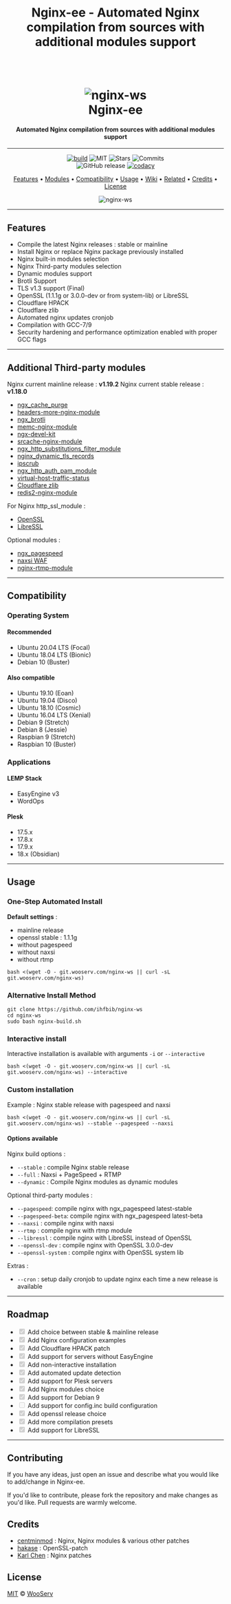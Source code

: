 ﻿---
title: Nginx-ee - Automated Nginx compilation from sources with additional modules support
layout: default
---

<h1 align="center">
<br>
<img src="https://raw.githubusercontent.com/ihfbib/nginx-ws/master/nginx-ws-logo.png" alt="nginx-ws">
<br>
  Nginx-ee
  <br>
</h1>
<h4 align="center">
Automated Nginx compilation from sources with additional modules support
</h4>
<hr />
<p align="center">
<a href="https://travis-ci.org/ihfbib/nginx-ws"><img src="https://travis-ci.com/ihfbib/nginx-ws.svg?branch=master" alt="build" /></a>
<img src="https://img.shields.io/github/license/ihfbib/nginx-ws.svg" alt="MIT">
<img src="https://img.shields.io/github/stars/ihfbib/nginx-ws.svg" alt="Stars">
<img src="https://img.shields.io/github/last-commit/ihfbib/nginx-ws/master.svg?style=flat" alt="Commits">
<br>
<img src="https://img.shields.io/github/release/ihfbib/nginx-ws.svg?style=flat" alt="GitHub release">
<a href="https://www.codacy.com/app/ihfbib/nginx-ws?utm_source=github.com&amp;utm_medium=referral&amp;utm_content=ihfbib/nginx-ws&amp;utm_campaign=Badge_Grade"><img src="https://api.codacy.com/project/badge/Grade/61fe95d2311241b6b5051a04493a43c2" alt="codacy"/></a></p>
<p align="center">
<a href="#features"> Features<a> •
<a href="#additional-third-party-modules"> Modules</a> •
<a href="#compatibility"> Compatibility</a> •
<a href="#usage"> Usage</a> •
<a href="https://github.com/ihfbib/nginx-ws/wiki"> Wiki</a> •
<a href="#related"> Related</a> •
<a href="#credits"> Credits</a> •
<a href="#license"> License</a>
<p align="center"><img src="https://raw.githubusercontent.com/ihfbib/nginx-ws/master/nginx-ws.png" alt="nginx-ws"></p>
<hr />
<h2 id="features">Features</h2>
<ul>
<li>Compile the latest Nginx releases : stable or mainline</li>
<li>Install Nginx or replace Nginx package previously installed</li>
<li>Nginx built-in modules selection</li>
<li>Nginx Third-party modules selection</li>
<li>Dynamic modules support</li>
<li>Brotli Support</li>
<li>TLS v1.3 support (Final)</li>
<li>OpenSSL (1.1.1g or 3.0.0-dev or from system-lib) or LibreSSL</li>
<li>Cloudflare HPACK</li>
<li>Cloudflare zlib</li>
<li>Automated nginx updates cronjob</li>
<li>Compilation with GCC-7/9</li>
<li>Security hardening and performance optimization enabled with proper GCC flags</li>
</ul>
<hr />
<h2 id="additional-third-party-modules">Additional Third-party modules</h2>
<p>Nginx current mainline release : <strong>v1.19.2</strong>
Nginx current stable release : <strong>v1.18.0</strong></p>
<ul>
<li><a href="https://github.com/FRiCKLE/ngx_cache_purge">ngx_cache_purge</a></li>
<li><a href="https://github.com/openresty/headers-more-nginx-module">headers-more-nginx-module</a></li>
<li><a href="https://github.com/google/ngx_brotli">ngx_brotli</a></li>
<li><a href="https://github.com/openresty/memc-nginx-module.git">memc-nginx-module</a></li>
<li><a href="https://github.com/simpl/ngx_devel_kit.git">ngx-devel-kit</a></li>
<li><a href="https://github.com/openresty/srcache-nginx-module">srcache-nginx-module</a></li>
<li><a href="https://github.com/yaoweibin/ngx_http_substitutions_filter_module">ngx_http_substitutions_filter_module</a></li>
<li><a href="https://github.com/nginx-modules/ngx_http_tls_dyn_size">nginx_dynamic_tls_records</a></li>
<li><a href="http://www.ipscrub.org/">ipscrub</a></li>
<li><a href="https://github.com/sto/ngx_http_auth_pam_module">ngx_http_auth_pam_module</a></li>
<li><a href="https://github.com/vozlt/nginx-module-vts">virtual-host-traffic-status</a></li>
<li><a href="https://github.com/cloudflare/zlib.git">Cloudflare zlib</a></li>
<li><a href="https://github.com/openresty/redis2-nginx-module.git">redis2-nginx-module</a></li>
</ul>
<p>For Nginx http_ssl_module :</p>
<ul>
<li><a href="https://github.com/openssl/openssl">OpenSSL</a></li>
<li><a href="https://github.com/libressl-portable">LibreSSL</a></li>
</ul>
<p>Optional modules :</p>
<ul>
<li><a href="https://github.com/apache/incubator-pagespeed-ngx">ngx_pagespeed</a></li>
<li><a href="https://github.com/nbs-system/naxsi">naxsi WAF</a></li>
<li><a href="https://github.com/arut/nginx-rtmp-module">nginx-rtmp-module</a></li>
</ul>
<hr />
<h2 id="compatibility">Compatibility</h2>
<h3 id="operating-system">Operating System</h3>
<h4 id="recommended">Recommended</h4>
<ul>
<li>Ubuntu 20.04 LTS (Focal)</li>
<li>Ubuntu 18.04 LTS (Bionic)</li>
<li>Debian 10 (Buster)</li>
</ul>
<h4 id="also-compatible">Also compatible</h4>
<ul>
<li>Ubuntu 19.10 (Eoan)</li>
<li>Ubuntu 19.04 (Disco)</li>
<li>Ubuntu 18.10 (Cosmic)</li>
<li>Ubuntu 16.04 LTS (Xenial)</li>
<li>Debian 9 (Stretch)</li>
<li>Debian 8 (Jessie)</li>
<li>Raspbian 9 (Stretch)</li>
<li>Raspbian 10 (Buster)</li>
</ul>
<h3 id="applications">Applications</h3>
<h4 id="lemp-stack">LEMP Stack</h4>
<ul>
<li>EasyEngine v3</li>
<li>WordOps</li>
</ul>
<h4 id="plesk">Plesk</h4>
<ul>
<li>17.5.x</li>
<li>17.8.x</li>
<li>17.9.x</li>
<li>18.x (Obsidian)</li>
</ul>
<hr />
<h2 id="usage">Usage</h2>
<h3 id="one-step-automated-install">One-Step Automated Install</h3>
<p><strong>Default settings</strong> :</p>
<ul>
<li>mainline release</li>
<li>openssl stable : 1.1.1g</li>
<li>without pagespeed</li>
<li>without naxsi</li>
<li>without rtmp</li>
</ul>
<pre><code class="language-bash">bash &lt;(wget -O - git.wooserv.com/nginx-ws || curl -sL git.wooserv.com/nginx-ws)
</code></pre>
<h3 id="alternative-install-method">Alternative Install Method</h3>
<pre><code class="language-bash">git clone https://github.com/ihfbib/nginx-ws
cd nginx-ws
sudo bash nginx-build.sh
</code></pre>
<h3 id="interactive-install">Interactive install</h3>
<p>Interactive installation is available with arguments <code>-i</code> or <code>--interactive</code></p>
<pre><code class="language-bash">bash &lt;(wget -O - git.wooserv.com/nginx-ws || curl -sL git.wooserv.com/nginx-ws) --interactive
</code></pre>
<h3 id="custom-installation">Custom installation</h3>
<p>Example : Nginx stable release with pagespeed and naxsi</p>
<pre><code class="language-bash">bash &lt;(wget -O - git.wooserv.com/nginx-ws || curl -sL git.wooserv.com/nginx-ws) --stable --pagespeed --naxsi
</code></pre>
<h4 id="options-available">Options available</h4>
<p>Nginx build options :</p>
<ul>
<li><code>--stable</code> : compile Nginx stable release</li>
<li><code>--full</code> : Naxsi + PageSpeed + RTMP</li>
<li><code>--dynamic</code> : Compile Nginx modules as dynamic modules</li>
</ul>
<p>Optional third-party modules :</p>
<ul>
<li><code>--pagespeed</code>: compile nginx with ngx_pagespeed latest-stable</li>
<li><code>--pagespeed-beta</code>: compile nginx with ngx_pagespeed latest-beta</li>
<li><code>--naxsi</code> : compile nginx with naxsi</li>
<li><code>--rtmp</code> : compile nginx with rtmp module</li>
<li><code>--libressl</code> : compile nginx with LibreSSL instead of OpenSSL</li>
<li><code>--openssl-dev</code> : compile nginx with OpenSSL 3.0.0-dev</li>
<li><code>--openssl-system</code> : compile nginx with OpenSSL system lib</li>
</ul>
<p>Extras :</p>
<ul>
<li><code>--cron</code> : setup daily cronjob to update nginx each time a new release is available</li>
</ul>
<hr />
<h2 id="roadmap">Roadmap</h2>
<ul class="contains-task-list">
<li class="task-list-item"><input disabled="disabled" type="checkbox" checked="checked" /> Add choice between stable &amp; mainline release</li>
<li class="task-list-item"><input disabled="disabled" type="checkbox" checked="checked" /> Add Nginx configuration examples</li>
<li class="task-list-item"><input disabled="disabled" type="checkbox" checked="checked" /> Add Cloudflare HPACK patch</li>
<li class="task-list-item"><input disabled="disabled" type="checkbox" checked="checked" /> Add support for servers without EasyEngine</li>
<li class="task-list-item"><input disabled="disabled" type="checkbox" checked="checked" /> Add non-interactive installation</li>
<li class="task-list-item"><input disabled="disabled" type="checkbox" checked="checked" /> Add automated update detection</li>
<li class="task-list-item"><input disabled="disabled" type="checkbox" checked="checked" /> Add support for Plesk servers</li>
<li class="task-list-item"><input disabled="disabled" type="checkbox" checked="checked" /> Add Nginx modules choice</li>
<li class="task-list-item"><input disabled="disabled" type="checkbox" checked="checked" /> Add support for Debian 9</li>
<li class="task-list-item"><input disabled="disabled" type="checkbox" /> Add support for config.inc build configuration</li>
<li class="task-list-item"><input disabled="disabled" type="checkbox" checked="checked" /> Add openssl release choice</li>
<li class="task-list-item"><input disabled="disabled" type="checkbox" checked="checked" /> Add more compilation presets</li>
<li class="task-list-item"><input disabled="disabled" type="checkbox" checked="checked" /> Add support for LibreSSL</li>
</ul>
<hr />

<h2 id="contributing">Contributing</h2>
<p>If you have any ideas, just open an issue and describe what you would like to add/change in Nginx-ee.</p>
<p>If you'd like to contribute, please fork the repository and make changes as you'd like. Pull requests are warmly welcome.</p>
<h2 id="credits">Credits</h2>
<ul>
<li><a href="https://github.com/centminmod/centminmod">centminmod</a> : Nginx, Nginx modules &amp; various other patches</li>
<li><a href="https://github.com/hakasenyang/openssl-patch">hakase</a> : OpenSSL-patch</li>
<li><a href="https://github.com/kn007/patch">Karl Chen</a> : Nginx patches</li>
</ul>
<h2 id="license">License</h2>
<p><a href="https://github.com/ihfbib/nginx-ws/blob/master/LICENSE">MIT</a> © <a href="https://www.wooserv.com" title="WooServ" target="_blank">WooServ</a></p>
